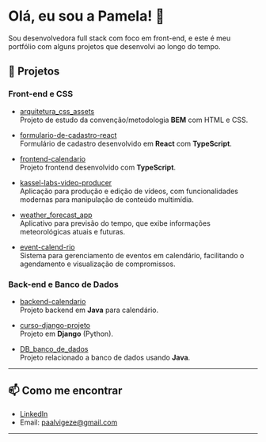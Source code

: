 # Olá, eu sou a Pamela! 👋

Sou desenvolvedora full stack com foco em front-end, e este é meu portfólio com alguns projetos que desenvolvi ao longo do tempo.

## 🚀 Projetos

### Front-end e CSS
- [arquitetura_css_assets](https://github.com/PamelaGarzon/arquitetura_css_assets)  
  Projeto de estudo da convenção/metodologia **BEM** com HTML e CSS.

- [formulario-de-cadastro-react](https://github.com/PamelaGarzon/formulario-de-cadastro-react)  
  Formulário de cadastro desenvolvido em **React** com **TypeScript**.

- [frontend-calendario](https://github.com/PamelaGarzon/frontend-calendario)  
  Projeto frontend desenvolvido com **TypeScript**.

- [kassel-labs-video-producer](https://github.com/PamelaGarzon/kassel-labs-video-producer)  
  Aplicação para produção e edição de vídeos, com funcionalidades modernas para manipulação de conteúdo multimídia.

- [weather_forecast_app](https://github.com/PamelaGarzon/weather_forecast_app)  
  Aplicativo para previsão do tempo, que exibe informações meteorológicas atuais e futuras.

- [event-calend-rio](https://github.com/PamelaGarzon/event-calend-rio)  
  Sistema para gerenciamento de eventos em calendário, facilitando o agendamento e visualização de compromissos.

### Back-end e Banco de Dados
- [backend-calendario](https://github.com/PamelaGarzon/backend-calendario)  
  Projeto backend em **Java** para calendário.

- [curso-django-projeto](https://github.com/PamelaGarzon/curso-django-projeto)  
  Projeto em **Django** (Python).

- [DB_banco_de_dados](https://github.com/PamelaGarzon/DB_banco_de_dados)  
  Projeto relacionado a banco de dados usando **Java**.

---

## 📫 Como me encontrar  
- [LinkedIn](https://www.linkedin.com/in/pamela-alvigeze-a936591b9/)  
- Email: paalvigeze@gmail.com

---
